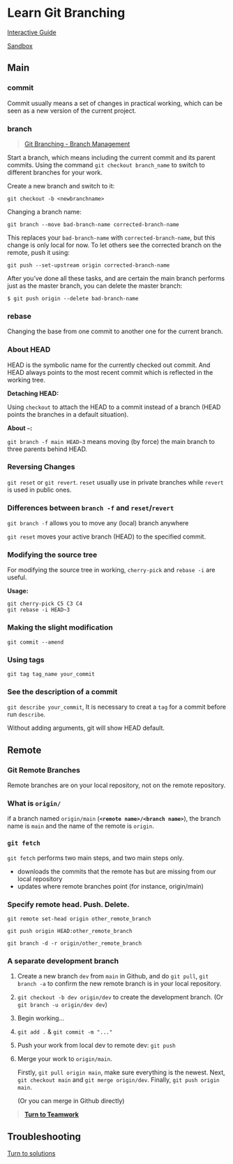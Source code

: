 # Learn Git Branching 
[Interactive Guide](https://learngitbranching.js.org/)

[Sandbox](https://learngitbranching.js.org/?NODEMO)

## Main 

### commit 

Commit usually means a set of changes in practical working, which can be seen as a new version of the current project. 

### branch 
> [Git Branching - Branch Management](https://git-scm.com/book/en/v2/Git-Branching-Branch-Management)

Start a branch, which means including the current commit and its parent commits. Using the command `git checkout branch_name` to switch to different branches for your work. 

Create a new branch and switch to it:

`git checkout -b <newbranchname>`

Changing a branch name: 

`git branch --move bad-branch-name corrected-branch-name`

This replaces your `bad-branch-name` with `corrected-branch-name`, but this change is only local for now. To let others see the corrected branch on the remote, push it using: 

`git push --set-upstream origin corrected-branch-name`

After you’ve done all these tasks, and are certain the main branch performs just as the master branch, you can delete the master branch:

`$ git push origin --delete bad-branch-name`

### rebase

Changing the base from one commit to another one for the current branch.  

### About HEAD
HEAD is the symbolic name for the currently checked out commit. And HEAD always points to the most recent commit which is reflected in the working tree.

**Detaching HEAD:**

Using `checkout` to attach the HEAD to a commit instead of a branch (HEAD points the branches in a default situation).

**About `~`:**

`git branch -f main HEAD~3` means moving (by force) the main branch to three parents behind HEAD.

### Reversing Changes 

`git reset` or `git revert`. `reset` usually use in private branches while `revert` is used in public ones.

### Differences between `branch -f` and `reset`/`revert`

`git branch -f` allows you to move any (local) branch anywhere

`git reset` moves your active branch (HEAD) to the specified commit.

### Modifying the source tree

For modifying the source tree in working, `cherry-pick` and `rebase -i` are useful. 

**Usage:**
~~~
git cherry-pick C5 C3 C4
git rebase -i HEAD~3
~~~

### Making the slight modification

`git commit --amend`

### Using tags 

`git tag tag_name your_commit`

### See the description of a commit 

`git describe your_commit`, It is necessary to creat a `tag` for a commit before run `describe`. 

Without adding arguments, git will show HEAD default. 

## Remote

### Git Remote Branches

Remote branches are on your local repository, not on the remote repository.

### What is `origin/`

if a branch named `origin/main` (**`<remote name>/<branch name>`**), the branch name is `main` and the name of the remote is `origin`.

### `git fetch`

`git fetch` performs two main steps, and two main steps only.

* downloads the commits that the remote has but are missing from our local repository
* updates where remote branches point (for instance, origin/main)

### Specify remote head. Push. Delete. 

`git remote set-head origin other_remote_branch` 

`git push origin HEAD:other_remote_branch` 

`git branch -d -r origin/other_remote_branch` 

### A separate development branch 

1. Create a new branch `dev` from `main` in Github, and do `git pull`, `git branch -a` to confirm the new remote branch is in your local repository. 
2. `git checkout -b dev origin/dev` to create the development branch. (Or `git branch -u origin/dev dev`)
3. Begin working...
4. `git add .` & `git commit -m "..."` 
5. Push your work from local dev to remote dev: `git push` 
7. Merge your work to `origin/main`. 

   Firstly, `git pull origin main`, make sure everything is the newest. Next, `git checkout main` and `git merge origin/dev`. Finally, `git push origin main`.
   
   (Or you can merge in Github directly)
   
> **[Turn to Teamwork](https://github.com/YILIN1031/TheMissingSemester/blob/main/git/git.md#teamwork)**

## Troubleshooting 
[Turn to solutions](https://github.com/YILIN1031/TheMissingSemester/blob/main/git/git.md#troubleshooting)
